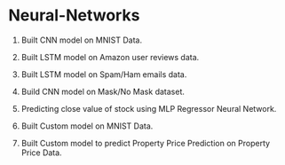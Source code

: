 # Neural-Networks

1. Built CNN model on MNIST Data.

2. Built LSTM model on Amazon user reviews data.

3. Built LSTM model on Spam/Ham emails data.

4. Build CNN model on Mask/No Mask dataset.

5. Predicting close value of stock using MLP Regressor Neural Network.

6. Built Custom model on MNIST Data.

7. Built Custom model to predict Property Price Prediction on Property Price Data.

